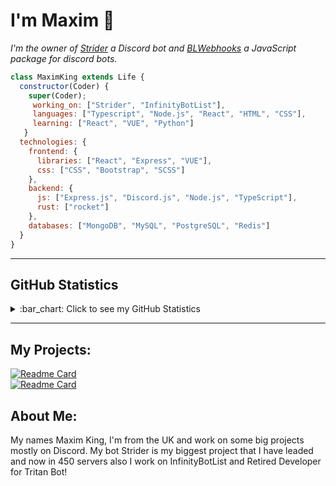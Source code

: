 # I'm Maxim 👋

*I'm the owner of <a href="https://top.gg/bot/765088908773818378">Strider</a> a Discord bot and <a href="https://www.npmjs.com/package/blwebhooks">BLWebhooks</a> a JavaScript package for discord bots.*

```js
class MaximKing extends Life {
  constructor(Coder) {
    super(Coder);
     working_on: ["Strider", "InfinityBotList"],
     languages: ["Typescript", "Node.js", "React", "HTML", "CSS"],
     learning: ["React", "VUE", "Python"]
   }
  technologies: {
    frontend: {
      libraries: ["React", "Express", "VUE"],
      css: ["CSS", "Bootstrap", "SCSS"]
    },
    backend: {
      js: ["Express.js", "Discord.js", "Node.js", "TypeScript"],
      rust: ["rocket"]
    },
    databases: ["MongoDB", "MySQL", "PostgreSQL", "Redis"]
  }
}
```

---

## GitHub Statistics
<details>
  <summary>
    :bar_chart: Click to see my GitHub Statistics
  </summary>
  <p align="center">
&nbsp;<img align="center" src="https://github-readme-stats.vercel.app/api?username=MaximKing1&count_private=true&show_icons=true&theme=react" alt="MaximKing" height="200"/>
<img align="center" src="https://github-readme-stats.vercel.app/api/top-langs/?username=MaximKing1&hide=lua&theme=react" alt="Maxim's github stats"/>
<img align="center" src"https://cr-ss-service.azurewebsites.net/api/ScreenShot?widget=summary&username=maximking1&badges=3&show-avatar=true&style=--header-bg-color:%23000;--border-radius:5px"/>
<div><img src="https://github-profile-trophy.vercel.app/?username=MaximKing1&theme=react" width="1200"></div>
  </p>
</details>

---

## My Projects:
[![Readme Card](https://github-readme-stats.vercel.app/api/pin/?username=maximking1&repo=BLWebhooks&theme=react)](https://github.com/MaximKing1/BLWebhooks)<br>
[![Readme Card](https://github-readme-stats.vercel.app/api/pin/?username=maximking1&repo=Jarvis&theme=react)](https://maximking1.github.io/Hacking-Stuff/)<br>

## About Me:

My names Maxim King, I'm from the UK and work on some big projects mostly on Discord. My bot Strider is my biggest project that I have leaded and now in 450 servers also I work on InfinityBotList and Retired Developer for Tritan Bot!

